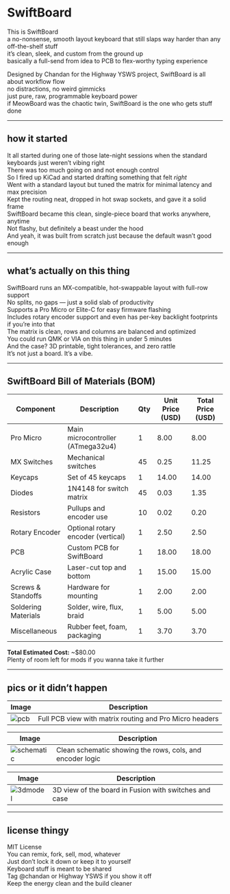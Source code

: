 # SwiftBoard

This is SwiftBoard  
a no-nonsense, smooth layout keyboard that still slaps way harder than any off-the-shelf stuff  
it’s clean, sleek, and custom from the ground up  
basically a full-send from idea to PCB to flex-worthy typing experience

Designed by Chandan for the Highway YSWS project, SwiftBoard is all about workflow flow  
no distractions, no weird gimmicks  
just pure, raw, programmable keyboard power  
if MeowBoard was the chaotic twin, SwiftBoard is the one who gets stuff done

---

## how it started

It all started during one of those late-night sessions when the standard keyboards just weren’t vibing right  
There was too much going on and not enough control  
So I fired up KiCad and started drafting something that felt *right*  
Went with a standard layout but tuned the matrix for minimal latency and max precision  
Kept the routing neat, dropped in hot swap sockets, and gave it a solid frame  
SwiftBoard became this clean, single-piece board that works anywhere, anytime  
Not flashy, but definitely a beast under the hood  
And yeah, it was built from scratch just because the default wasn’t good enough

---

## what’s actually on this thing

SwiftBoard runs an MX-compatible, hot-swappable layout with full-row support  
No splits, no gaps — just a solid slab of productivity  
Supports a Pro Micro or Elite-C for easy firmware flashing  
Includes rotary encoder support and even has per-key backlight footprints if you’re into that  
The matrix is clean, rows and columns are balanced and optimized  
You could run QMK or VIA on this thing in under 5 minutes  
And the case? 3D printable, tight tolerances, and zero rattle  
It’s not just a board. It’s a vibe.

---

## SwiftBoard Bill of Materials (BOM)

| Component            | Description                              | Qty | Unit Price (USD) | Total Price (USD) |
|----------------------|------------------------------------------|-----|------------------|-------------------|
| Pro Micro            | Main microcontroller (ATmega32u4)        | 1   | 8.00             | 8.00              |
| MX Switches          | Mechanical switches                      | 45  | 0.25             | 11.25             |
| Keycaps              | Set of 45 keycaps                        | 1   | 14.00            | 14.00             |
| Diodes               | 1N4148 for switch matrix                 | 45  | 0.03             | 1.35              |
| Resistors            | Pullups and encoder use                 | 10  | 0.02             | 0.20              |
| Rotary Encoder       | Optional rotary encoder (vertical)       | 1   | 2.50             | 2.50              |
| PCB                  | Custom PCB for SwiftBoard                | 1   | 18.00            | 18.00             |
| Acrylic Case         | Laser-cut top and bottom                 | 1   | 15.00            | 15.00             |
| Screws & Standoffs   | Hardware for mounting                    | 1   | 2.00             | 2.00              |
| Soldering Materials  | Solder, wire, flux, braid                | 1   | 5.00             | 5.00              |
| Miscellaneous        | Rubber feet, foam, packaging             | 1   | 3.70             | 3.70              |

**Total Estimated Cost:** ~$80.00  
Plenty of room left for mods if you wanna take it further

---

## pics or it didn’t happen

| Image | Description |
|-------|-------------|
| ![pcb](https://github.com/user-attachments/assets/placeholder) | Full PCB view with matrix routing and Pro Micro headers |

| Image | Description |
|-------|-------------|
| ![schematic](https://github.com/user-attachments/assets/placeholder) | Clean schematic showing the rows, cols, and encoder logic |

| Image | Description |
|-------|-------------|
| ![3dmodel](https://github.com/user-attachments/assets/placeholder) | 3D view of the board in Fusion with switches and case |

---

## license thingy

MIT License  
You can remix, fork, sell, mod, whatever  
Just don’t lock it down or keep it to yourself  
Keyboard stuff is meant to be shared  
Tag @chandan or Highway YSWS if you show it off  
Keep the energy clean and the build cleaner


